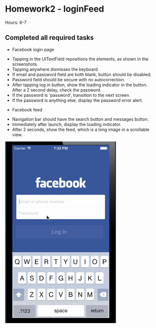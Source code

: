 # Homework2 - loginFeed

Hours: 6-7

## Completed all required tasks
* Facebook login page
 - Tapping in the UITextField repositions the elements, as shown in the screenshots.
 - Tapping anywhere dismisses the keyboard
 - If email and password field are both blank, button should be disabled.
 - Password field should be secure with no autocorrection.
 - After tapping log in button, show the loading indicator in the button. After a 2 second delay, check the password.
 - If the password is 'password', transition to the next screen.
 - If the password is anything else, display the password error alert.
* Facebook feed
 - Navigation bar should have the search button and messages button.
 - Immediately after launch, display the loading indicator.
 - After 2 seconds, show the feed, which is a long image in a scrollable view.



![animated gif](https://raw.githubusercontent.com/chocobo/Homework-2---loginFeed/master/loginFeedDemo.gif)
